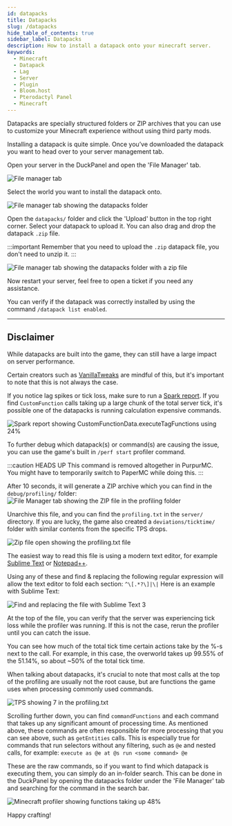 ```yaml
---
id: datapacks
title: Datapacks
slug: /datapacks
hide_table_of_contents: true
sidebar_label: Datapacks
description: How to install a datapack onto your minecraft server.
keywords:
  - Minecraft
  - Datapack
  - Lag
  - Server
  - Plugin
  - Bloom.host
  - Pterodactyl Panel
  - Minecraft
---
```


Datapacks are specially structured folders or ZIP archives that you can use to customize your Minecraft experience
without using third party mods.

Installing a datapack is quite simple. Once you’ve downloaded the datapack you want to head over to your server
management tab.

Open your server in the DuckPanel and open the 'File Manager' tab.

![File manager tab](/running_a_server/datapacks/1.png)

Select the world you want to install the datapack onto.

![File manager tab showing the datapacks folder](/running_a_server/datapacks/2.png)

Open the `datapacks/` folder and click the 'Upload' button in the top right corner. 
Select your datapack to upload it. You can also drag and drop the datapack `.zip` file.

:::important
Remember that you need to upload the `.zip` datapack file, you don't need to unzip it.
:::

![File manager tab showing the datapacks folder with a zip file](/running_a_server/datapacks/3.png)

Now restart your server, feel free to open a ticket if you need any assistance.

You can verify if the datapack was correctly installed by using the command `/datapack list enabled`.

---

## Disclaimer

While datapacks are built into the game, they can still have a large impact on server performance.

Certain creators such as [VanillaTweaks](https://vanillatweaks.net/picker/datapacks/) are mindful of this, but it's
important to note that this is not always the case.

If you notice lag spikes or tick loss, make sure to run a [Spark report](spark.md).
If you find `CustomFunction` calls taking up a large chunk of the total server tick, it's possible one of the datapacks
is running calculation expensive commands.

![Spark report showing CustomFunctionData.executeTagFunctions using 24%](/running_a_server/datapacks/spark.png)

To further debug which datapack(s) or command(s) are causing the issue, you can use the game's built in `/perf start` profiler command.

:::caution HEADS UP
This command is removed altogether in PurpurMC. You might have to temporarily switch to PaperMC while doing this.
:::

After 10 seconds, it will generate a ZIP archive which you can find in the `debug/profiling/` folder:
![File Manager tab showing the ZIP file in the profiling folder](/running_a_server/datapacks/files.png)

Unarchive this file, and you can find the `profiling.txt` in the `server/` directory.
If you are lucky, the game also created a `deviations/ticktime/` folder with similar contents from the specific TPS drops.

![Zip file open showing the profiling.txt file](/running_a_server/datapacks/zip.png)

The easiest way to read this file is using a modern text editor, for example 
[Sublime Text](https://www.sublimetext.com/) or [Notepad++](https://notepad-plus-plus.org/downloads/).

Using any of these and find & replacing the following regular expression will allow the text editor to fold each section: `^\[.*?\]|\|`
Here is an example with Sublime Text:

![Find and replacing the file with Sublime Text 3](/running_a_server/datapacks/replace.gif)

At the top of the file, you can verify that the server was experiencing tick loss while the profiler was running. 
If this is not the case, rerun the profiler until you can catch the issue.

You can see how much of the total tick time certain actions take by the %-s next to the call. 
For example, in this case, the overworld takes up 99.55% of the 51.14%, so about ~50% of the total tick time. 

When talking about datapacks, it's crucial to note that most calls at the top of the profiling are usually not the root cause,
but are functions the game uses when processing commonly used commands.

![TPS showing 7 in the profiling.txt](/running_a_server/datapacks/tps.png)

Scrolling further down, you can find `commandFunctions` and each command that takes up any significant amount of processing time.
As mentioned above, these commands are often responsible for more processing that you can see above, such as `getEntities` calls.
This is especially true for commands that run selectors without any filtering, such as `@e` and nested 
calls, for example: `execute as @e at @s run <some command> @e` 

These are the raw commands, so if you want to find which datapack is executing them, you can simply do an in-folder search. 
This can be done in the DuckPanel by opening the datapacks folder under the 'File Manager' tab and searching for the command in the search bar.

![Minecraft profiler showing functions taking up 48%](/running_a_server/datapacks/profile.png)

Happy crafting!
